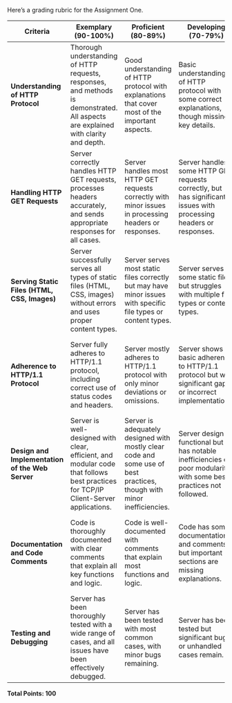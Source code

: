 Here’s a grading rubric for the Assignment One.

| **Criteria**                                          | **Exemplary (90-100%)**                                     | **Proficient (80-89%)**                                       | **Developing (70-79%)**                                        | **Beginning (60-69%)**                                         | **Points**  |
|-------------------------------------------------------|-------------------------------------------------------------|---------------------------------------------------------------|----------------------------------------------------------------|----------------------------------------------------------------|-------------|
| **Understanding of HTTP Protocol**                    | Thorough understanding of HTTP requests, responses, and methods is demonstrated. All aspects are explained with clarity and depth. | Good understanding of HTTP protocol with explanations that cover most of the important aspects. | Basic understanding of HTTP protocol with some correct explanations, though missing key details. | Minimal understanding of HTTP protocol, with significant gaps in explanation. |  20         |
| **Handling HTTP GET Requests**                        | Server correctly handles HTTP GET requests, processes headers accurately, and sends appropriate responses for all cases. | Server handles most HTTP GET requests correctly with minor issues in processing headers or responses. | Server handles some HTTP GET requests correctly, but has significant issues with processing headers or responses. | Server fails to correctly handle HTTP GET requests or process headers and responses appropriately. |  20        |
| **Serving Static Files (HTML, CSS, Images)**          | Server successfully serves all types of static files (HTML, CSS, images) without errors and uses proper content types. | Server serves most static files correctly but may have minor issues with specific file types or content types. | Server serves some static files but struggles with multiple file types or content types. | Server fails to serve static files or does so incorrectly for most file types. |  20        |
| **Adherence to HTTP/1.1 Protocol**                    | Server fully adheres to HTTP/1.1 protocol, including correct use of status codes and headers. | Server mostly adheres to HTTP/1.1 protocol with only minor deviations or omissions. | Server shows basic adherence to HTTP/1.1 protocol but with significant gaps or incorrect implementations. | Server fails to adhere to HTTP/1.1 protocol in key areas, leading to incorrect or incomplete responses. |  20        |
| **Design and Implementation of the Web Server**       | Server is well-designed with clear, efficient, and modular code that follows best practices for TCP/IP Client-Server applications. | Server is adequately designed with mostly clear code and some use of best practices, though with minor inefficiencies. | Server design is functional but has notable inefficiencies or poor modularity, with some best practices not followed. | Server design is poor, with unclear, inefficient code and little adherence to best practices. |  20        |
| **Documentation and Code Comments**                   | Code is thoroughly documented with clear comments that explain all key functions and logic. | Code is well-documented with comments that explain most functions and logic. | Code has some documentation and comments, but important sections are missing explanations. | Code is poorly documented with minimal or no comments, making it difficult to understand. |  10         |
| **Testing and Debugging**                             | Server has been thoroughly tested with a wide range of cases, and all issues have been effectively debugged. | Server has been tested with most common cases, with minor bugs remaining. | Server has been tested but significant bugs or unhandled cases remain. | Server has been minimally tested, with major bugs or unhandled cases present. |  10        |

**Total Points: 100**

